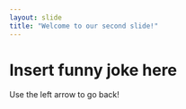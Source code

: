 ```yaml
---
layout: slide
title: "Welcome to our second slide!"
---
```

# Insert funny joke here
Use the left arrow to go back!
